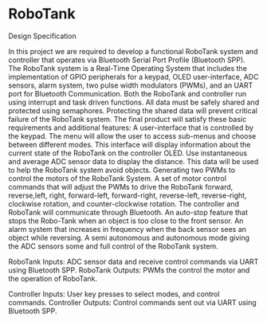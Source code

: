 # RoboTank
Design Specification

In this project we are required to develop a functional RoboTank system and controller that operates via Bluetooth Serial Port Profile (Bluetooth SPP). The RoboTank system is a Real-Time Operating System that includes the implementation of GPIO peripherals for a keypad, OLED user-interface, ADC sensors, alarm system, two pulse width modulators (PWMs), and an UART port for Bluetooth Communication. Both the RoboTank and controller run using interrupt and task driven functions. All data must be safely shared and protected using semaphores. Protecting the shared data will prevent critical failure of the RoboTank system.
The final product will satisfy these basic requirements and additional features:
A user-interface that is controlled by the keypad. The menu will allow the user to access sub-menus and choose between different modes. This interface will display information about the current state of the RoboTank on the controller OLED.
Use instantaneous and average ADC sensor data to display the distance. This data will be used to help the RoboTank system avoid objects.
Generating two PWMs to control the motors of the RoboTank System.
A set of motor control commands that will adjust the PWMs to drive the RoboTank forward, reverse,left, right, forward-left, forward-right, reverse-left, reverse-right, clockwise rotation, and counter-clockwise rotation.
The controller and RoboTank will communicate through Bluetooth.
An auto-stop feature that stops the Robo-Tank when an object is too close to the front sensor.
An alarm system that increases in frequency when the back sensor sees an object while reversing.
A semi autonomous and autonomous mode giving the ADC sensors some and full control of the RoboTank system.


RoboTank Inputs: ADC sensor data and receive control commands via UART using Bluetooth SPP.
RoboTank Outputs: PWMs the control the motor and the operation of RoboTank.

Controller Inputs: User key presses to select modes, and control commands.
Controller Outputs: Control commands sent out via UART using Bluetooth SPP.
